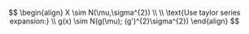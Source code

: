 $$
\begin{align}
X \sim N(\mu,\sigma^{2}) \\ \\
\text{Use taylor series expansion:} \\
g(x)  \sim N(g(\mu); (g')^{2}\sigma^{2})
\end{align}
$$
